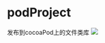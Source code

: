 # podProject
发布到cocoaPod上的文件类库
![](chttps://github.com/xufengbj/podProject/blob/master/sreenShot/1516958277521.jpg)
